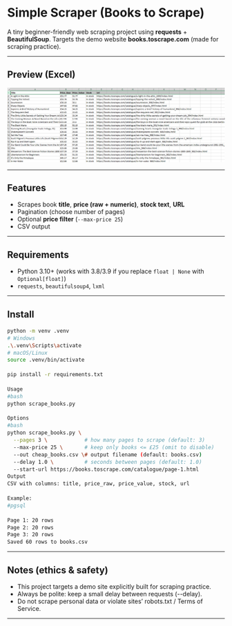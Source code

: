 # Simple Scraper (Books to Scrape)

A tiny beginner-friendly web scraping project using **requests** + **BeautifulSoup**.
Targets the demo website **books.toscrape.com** (made for scraping practice).

---

## Preview (Excel)

<p align="center">
  <img src="excel-preview.png" alt="CSV opened in Excel — sample output" width="900">
</p>

---

## Features
- Scrapes book **title**, **price (raw + numeric)**, **stock text**, **URL**
- Pagination (choose number of pages)
- Optional **price filter** (`--max-price 25`)
- CSV output

---

## Requirements
- Python 3.10+ (works with 3.8/3.9 if you replace `float | None` with `Optional[float]`)
- `requests`, `beautifulsoup4`, `lxml`

---

## Install
```bash
python -m venv .venv
# Windows
.\.venv\Scripts\activate
# macOS/Linux
source .venv/bin/activate

pip install -r requirements.txt

Usage
#bash
python scrape_books.py

Options
#bash
python scrape_books.py \
  --pages 3 \            # how many pages to scrape (default: 3)
  --max-price 25 \       # keep only books <= £25 (omit to disable)
  --out cheap_books.csv \# output filename (default: books.csv)
  --delay 1.0 \          # seconds between pages (default: 1.0)
  --start-url https://books.toscrape.com/catalogue/page-1.html
Output
CSV with columns: title, price_raw, price_value, stock, url

Example:
#pgsql

Page 1: 20 rows
Page 2: 20 rows
Page 3: 20 rows
Saved 60 rows to books.csv
```

---

## Notes (ethics & safety)

- This project targets a demo site explicitly built for scraping practice.
- Always be polite: keep a small delay between requests (--delay).
- Do not scrape personal data or violate sites’ robots.txt / Terms of Service.

---
